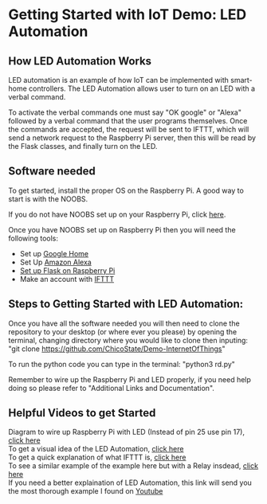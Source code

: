 # Getting Started with IoT Demo: LED Automation

## How LED Automation Works
LED automation is an example of how IoT can be implemented with smart-home controllers. The LED Automation allows user to turn on an LED with a verbal command.

To activate the verbal commands one must say "OK google" or "Alexa" followed by a verbal command that the user programs themselves. Once the commands are accepted, the request will be sent to IFTTT, which will send a network request to the Raspberry Pi server, then this will be read by the Flask classes, and finally turn on the LED.

## Software needed
To get started, install the proper OS on the Raspberry Pi. A good way to start is with the NOOBS.

If you do not have NOOBS set up on your Raspberry Pi, click [here](https://www.raspberrypi.org/downloads/noobs/).

Once you have NOOBS set up on Raspberry Pi then you will need the following tools:

* Set up [Google Home](https://support.google.com/googlehome/answer/7126472?hl=en)
* Set Up [Amazon Alexa](https://www.amazon.com/gp/help/customer/display.html?nodeId=201601770)
* [Set up Flask on Raspberry Pi](https://projects.raspberrypi.org/en/projects/python-web-server-with-flask/)
* Make an account with [IFTTT](https://ifttt.com/discover)

## Steps to Getting Started with LED Automation:

Once you have all the software needed you will then need to clone the repository to your desktop (or where ever you please) by opening the terminal, changing directory where you would like to clone then inputing:
   "git clone https://github.com/ChicoState/Demo-InternetOfThings"
   
   To run the python code you can type in the terminal:
   "python3 rd.py"
   
   Remember to wire up the Raspberry Pi and LED properly, if you need help doing so please refer to "Additional Links and Documentation".

##  Helpful Videos to get Started
Diagram to wire up Raspberry Pi with LED (Instead of pin 25 use pin 17), [click here](https://cdn.sparkfun.com/assets/e/1/4/c/a/528bd59d757b7f65548b4567.png) <br />
To get a visual idea of the LED Automation, [click here](https://www.youtube.com/watch?v=zp-HlLbT-xA)<br />
To get a quick explanation of what IFTTT is, [click here](https://www.youtube.com/watch?v=YV3DEmmDHdc)<br />
To see a similar example of the example here but with a Relay insdead, [click here](http://www.instructables.com/id/Google-Home-Raspberry-Pi-Power-Strip/)<br />
If you need a better explaination of LED Automation, this link will send you the most thorough example I found on [Youtube](https://www.youtube.com/watch?v=1Eo9NSiS3Y8)<br />

